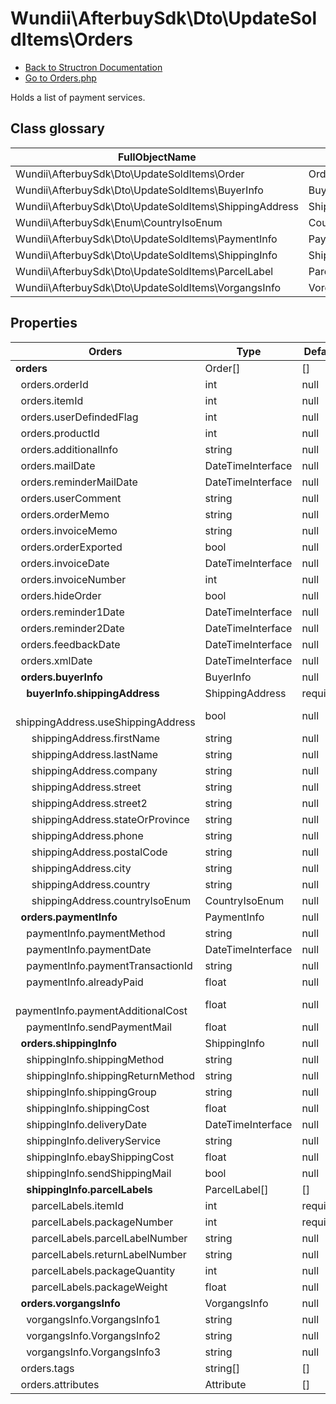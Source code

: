 # Wundii\AfterbuySdk\Dto\UpdateSoldItems\Orders
- [Back to Structron Documentation](./../_Structron.md)
- [Go to Orders.php](./../../src/Dto/UpdateSoldItems/Orders.php)

Holds a list of payment services.

## Class glossary
| FullObjectName | Object |
| -------------- | ------ |
| Wundii\AfterbuySdk\Dto\UpdateSoldItems\Order | Order |
| Wundii\AfterbuySdk\Dto\UpdateSoldItems\BuyerInfo | BuyerInfo |
| Wundii\AfterbuySdk\Dto\UpdateSoldItems\ShippingAddress | ShippingAddress |
| Wundii\AfterbuySdk\Enum\CountryIsoEnum | CountryIsoEnum |
| Wundii\AfterbuySdk\Dto\UpdateSoldItems\PaymentInfo | PaymentInfo |
| Wundii\AfterbuySdk\Dto\UpdateSoldItems\ShippingInfo | ShippingInfo |
| Wundii\AfterbuySdk\Dto\UpdateSoldItems\ParcelLabel | ParcelLabel |
| Wundii\AfterbuySdk\Dto\UpdateSoldItems\VorgangsInfo | VorgangsInfo |

## Properties
| Orders                                                  | Type              | Default  | Description |
| ------------------------------------------------------- | ----------------- | -------- | ----------- |
| **orders**                                              | Order[]           | []       |             |
| &nbsp; orders.orderId                                   | int               | null     |             |
| &nbsp; orders.itemId                                    | int               | null     |             |
| &nbsp; orders.userDefindedFlag                          | int               | null     |             |
| &nbsp; orders.productId                                 | int               | null     |             |
| &nbsp; orders.additionalInfo                            | string            | null     |             |
| &nbsp; orders.mailDate                                  | DateTimeInterface | null     |             |
| &nbsp; orders.reminderMailDate                          | DateTimeInterface | null     |             |
| &nbsp; orders.userComment                               | string            | null     |             |
| &nbsp; orders.orderMemo                                 | string            | null     |             |
| &nbsp; orders.invoiceMemo                               | string            | null     |             |
| &nbsp; orders.orderExported                             | bool              | null     |             |
| &nbsp; orders.invoiceDate                               | DateTimeInterface | null     |             |
| &nbsp; orders.invoiceNumber                             | int               | null     |             |
| &nbsp; orders.hideOrder                                 | bool              | null     |             |
| &nbsp; orders.reminder1Date                             | DateTimeInterface | null     |             |
| &nbsp; orders.reminder2Date                             | DateTimeInterface | null     |             |
| &nbsp; orders.feedbackDate                              | DateTimeInterface | null     |             |
| &nbsp; orders.xmlDate                                   | DateTimeInterface | null     |             |
| **&nbsp; orders.buyerInfo**                             | BuyerInfo         | null     |             |
| **&nbsp; &nbsp; buyerInfo.shippingAddress**             | ShippingAddress   | required |             |
| &nbsp; &nbsp; &nbsp; shippingAddress.useShippingAddress | bool              | null     |             |
| &nbsp; &nbsp; &nbsp; shippingAddress.firstName          | string            | null     |             |
| &nbsp; &nbsp; &nbsp; shippingAddress.lastName           | string            | null     |             |
| &nbsp; &nbsp; &nbsp; shippingAddress.company            | string            | null     |             |
| &nbsp; &nbsp; &nbsp; shippingAddress.street             | string            | null     |             |
| &nbsp; &nbsp; &nbsp; shippingAddress.street2            | string            | null     |             |
| &nbsp; &nbsp; &nbsp; shippingAddress.stateOrProvince    | string            | null     |             |
| &nbsp; &nbsp; &nbsp; shippingAddress.phone              | string            | null     |             |
| &nbsp; &nbsp; &nbsp; shippingAddress.postalCode         | string            | null     |             |
| &nbsp; &nbsp; &nbsp; shippingAddress.city               | string            | null     |             |
| &nbsp; &nbsp; &nbsp; shippingAddress.country            | string            | null     |             |
| &nbsp; &nbsp; &nbsp; shippingAddress.countryIsoEnum     | CountryIsoEnum    | null     |             |
| **&nbsp; orders.paymentInfo**                           | PaymentInfo       | null     |             |
| &nbsp; &nbsp; paymentInfo.paymentMethod                 | string            | null     |             |
| &nbsp; &nbsp; paymentInfo.paymentDate                   | DateTimeInterface | null     |             |
| &nbsp; &nbsp; paymentInfo.paymentTransactionId          | string            | null     |             |
| &nbsp; &nbsp; paymentInfo.alreadyPaid                   | float             | null     |             |
| &nbsp; &nbsp; paymentInfo.paymentAdditionalCost         | float             | null     |             |
| &nbsp; &nbsp; paymentInfo.sendPaymentMail               | float             | null     |             |
| **&nbsp; orders.shippingInfo**                          | ShippingInfo      | null     |             |
| &nbsp; &nbsp; shippingInfo.shippingMethod               | string            | null     |             |
| &nbsp; &nbsp; shippingInfo.shippingReturnMethod         | string            | null     |             |
| &nbsp; &nbsp; shippingInfo.shippingGroup                | string            | null     |             |
| &nbsp; &nbsp; shippingInfo.shippingCost                 | float             | null     |             |
| &nbsp; &nbsp; shippingInfo.deliveryDate                 | DateTimeInterface | null     |             |
| &nbsp; &nbsp; shippingInfo.deliveryService              | string            | null     |             |
| &nbsp; &nbsp; shippingInfo.ebayShippingCost             | float             | null     |             |
| &nbsp; &nbsp; shippingInfo.sendShippingMail             | bool              | null     |             |
| **&nbsp; &nbsp; shippingInfo.parcelLabels**             | ParcelLabel[]     | []       |             |
| &nbsp; &nbsp; &nbsp; parcelLabels.itemId                | int               | required |             |
| &nbsp; &nbsp; &nbsp; parcelLabels.packageNumber         | int               | required |             |
| &nbsp; &nbsp; &nbsp; parcelLabels.parcelLabelNumber     | string            | null     |             |
| &nbsp; &nbsp; &nbsp; parcelLabels.returnLabelNumber     | string            | null     |             |
| &nbsp; &nbsp; &nbsp; parcelLabels.packageQuantity       | int               | null     |             |
| &nbsp; &nbsp; &nbsp; parcelLabels.packageWeight         | float             | null     |             |
| **&nbsp; orders.vorgangsInfo**                          | VorgangsInfo      | null     |             |
| &nbsp; &nbsp; vorgangsInfo.VorgangsInfo1                | string            | null     |             |
| &nbsp; &nbsp; vorgangsInfo.VorgangsInfo2                | string            | null     |             |
| &nbsp; &nbsp; vorgangsInfo.VorgangsInfo3                | string            | null     |             |
| &nbsp; orders.tags                                      | string[]          | []       |             |
| &nbsp; orders.attributes                                | Attribute         | []       |             |
